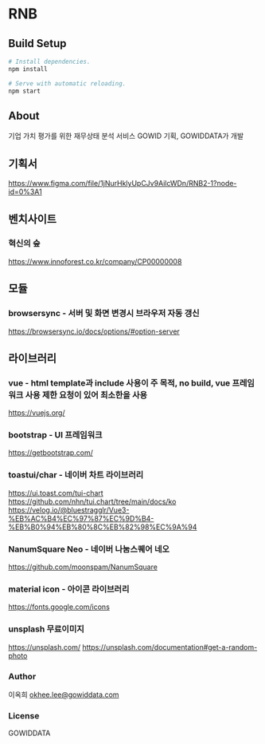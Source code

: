 # RNB

## Build Setup

``` bash
# Install dependencies.
npm install

# Serve with automatic reloading.
npm start
```


## About
기업 가치 평가를 위한 재무상태 분석 서비스
GOWID 기획, GOWIDDATA가 개발

## 기획서
https://www.figma.com/file/1jNurHklyUpCJv9AilcWDn/RNB2-1?node-id=0%3A1

## 벤치사이트

### 혁신의 숲
https://www.innoforest.co.kr/company/CP00000008

## 모듈

### browsersync - 서버 및 화면 변경시 브라우저 자동 갱신
https://browsersync.io/docs/options/#option-server

## 라이브러리

### vue - html template과 include 사용이 주 목적, no build, vue 프레임워크 사용 제한 요청이 있어 최소한을 사용
https://vuejs.org/
### bootstrap - UI 프레임워크 
https://getbootstrap.com/
### toastui/char - 네이버 차트 라이브러리
https://ui.toast.com/tui-chart
https://github.com/nhn/tui.chart/tree/main/docs/ko
https://velog.io/@bluestragglr/Vue3-%EB%AC%B4%EC%97%87%EC%9D%B4-%EB%B0%94%EB%80%8C%EB%82%98%EC%9A%94
### NanumSquare Neo - 네이버 나눔스퀘어 네오
https://github.com/moonspam/NanumSquare
### material icon - 아이콘 라이브러리
https://fonts.google.com/icons
### unsplash 무료이미지
https://unsplash.com/
https://unsplash.com/documentation#get-a-random-photo


### Author

이옥희 okhee.lee@gowiddata.com

### License

GOWIDDATA
